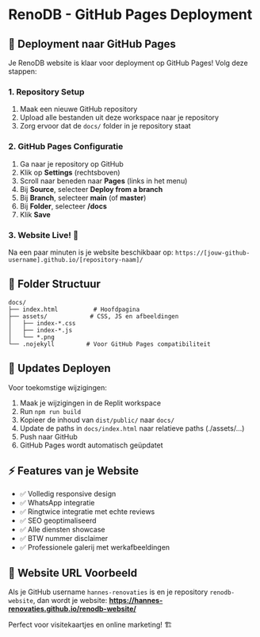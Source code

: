 # RenoDB - GitHub Pages Deployment

## 🚀 Deployment naar GitHub Pages

Je RenoDB website is klaar voor deployment op GitHub Pages! Volg deze stappen:

### 1. Repository Setup
1. Maak een nieuwe GitHub repository
2. Upload alle bestanden uit deze workspace naar je repository
3. Zorg ervoor dat de `docs/` folder in je repository staat

### 2. GitHub Pages Configuratie
1. Ga naar je repository op GitHub
2. Klik op **Settings** (rechtsboven)
3. Scroll naar beneden naar **Pages** (links in het menu)
4. Bij **Source**, selecteer **Deploy from a branch**
5. Bij **Branch**, selecteer **main** (of **master**)
6. Bij **Folder**, selecteer **/docs**
7. Klik **Save**

### 3. Website Live! 🎉
Na een paar minuten is je website beschikbaar op:
`https://[jouw-github-username].github.io/[repository-naam]/`

## 📁 Folder Structuur

```
docs/
├── index.html          # Hoofdpagina
├── assets/            # CSS, JS en afbeeldingen
│   ├── index-*.css
│   ├── index-*.js
│   └── *.png
└── .nojekyll         # Voor GitHub Pages compatibiliteit
```

## 🔄 Updates Deployen

Voor toekomstige wijzigingen:
1. Maak je wijzigingen in de Replit workspace
2. Run `npm run build` 
3. Kopieer de inhoud van `dist/public/` naar `docs/`
4. Update de paths in `docs/index.html` naar relatieve paths (./assets/...)
5. Push naar GitHub
6. GitHub Pages wordt automatisch geüpdatet

## ⚡ Features van je Website

- ✅ Volledig responsive design
- ✅ WhatsApp integratie
- ✅ Ringtwice integratie met echte reviews
- ✅ SEO geoptimaliseerd
- ✅ Alle diensten showcase
- ✅ BTW nummer disclaimer
- ✅ Professionele galerij met werkafbeeldingen

## 🎯 Website URL Voorbeeld
Als je GitHub username `hannes-renovaties` is en je repository `renodb-website`, dan wordt je website:
**https://hannes-renovaties.github.io/renodb-website/**

Perfect voor visitekaartjes en online marketing! 🏗️
